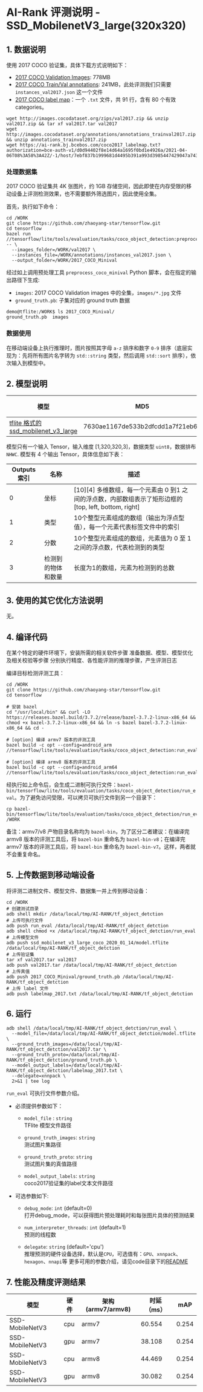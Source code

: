 # AI-Rank 评测说明 - SSD_MobilenetV3_large(320x320)

## 1. 数据说明
使用 2017 COCO 验证集，具体下载方式说明如下：
* [2017 COCO Validation Images](http://images.cocodataset.org/zips/val2017.zip): 778MB
* [2017 COCO Train/Val annotations](http://images.cocodataset.org/annotations/annotations_trainval2017.zip): 241MB，此处评测我们只需要 `instances_val2017.json` 这一个文件
* [2017 COCO label map](https://ai-rank.bj.bcebos.com/coco2017_labelmap.txt?authorization=bce-auth-v1/d0d94402f8e14d64a1695f0bd1e4926a/2021-04-06T08%3A58%3A42Z/-1/host/7ebf837b1999681d4495b391a993d3985447429047a7434cb5bb2564817fccbd)：一个 `.txt` 文件，共 91 行，含有 80 个有效 categories。

```
wget http://images.cocodataset.org/zips/val2017.zip && unzip val2017.zip && tar xf val2017.tar val2017
wget http://images.cocodataset.org/annotations/annotations_trainval2017.zip && unzip annotations_trainval2017.zip
wget https://ai-rank.bj.bcebos.com/coco2017_labelmap.txt?authorization=bce-auth-v1/d0d94402f8e14d64a1695f0bd1e4926a/2021-04-06T08%3A58%3A42Z/-1/host/7ebf837b1999681d4495b391a993d3985447429047a7434cb5bb2564817fccbd
```

### 处理数据集
2017 COCO 验证集共 4K 张图片，约 1GB 存储空间，因此即使在内存受限的移动设备上评测检测效果，也不需要额外筛选图片，因此使用全集。

首先，执行如下命令：
```
cd /WORK
git clone https://github.com/zhaoyang-star/tensorflow.git
cd tensorflow
bazel run //tensorflow/lite/tools/evaluation/tasks/coco_object_detection:preprocess_coco_minival -- \
  --images_folder=/WORK/val2017 \
  --instances_file=/WORK/annotations/instances_val2017.json \
  --output_folder=/WORK/2017_COCO_Minival
```

经过如上调用预处理工具 `preprocess_coco_minival` Python 脚本，会在指定的输出路径下生成:
* `images`: 2017 COCO Validation images 中的全集，`images/*.jpg` 文件
* `ground_truth.pb`: 子集对应的 ground truth 数据
```
demo@tflite:/WORK$ ls 2017_COCO_Minival/
ground_truth.pb  images
```

### 数据使用
在移动端设备上执行推理时，图片按照其字母 `a-z` 排序和数字 `0-9` 排序（底层实现为：先将所有图片名字转为 `std::string` 类型，然后调用 `std::sort` 排序），依次输入到模型中。


## 2. 模型说明

模型 | MD5 | 备注
---|---|---
[tflite 格式的 ssd_mobilenet_v3_large](http://download.tensorflow.org/models/object_detection/ssd_mobilenet_v3_large_coco_2020_01_14.tar.gz) | 7630ae1167de533b2dfcdd1a7f21eb64 |

模型只有一个输入 Tensor，输入维度 [1,320,320,3]，数据类型 `uint8`，数据排布 `NHWC`.
模型有 4 个输出 Tensor，具体信息如下表：

Outputs 索引 | 名称 | 描述
---|---|---|
0 | 坐标 | [10][4] 多维数组，每一个元素由 0 到1 之间的浮点数，内部数组表示了矩形边框的 [top, left, bottom, right]
1 | 类型 | 10个整型元素组成的数组（输出为浮点型值），每一个元素代表标签文件中的索引
2 | 分数 | 10个整型元素组成的数组，元素值为 0 至 1 之间的浮点数，代表检测到的类型
3 | 检测到的物体和数量	 | 长度为1的数组，元素为检测到的总数


## 3. 使用的其它优化方法说明
无。


## 4. 编译代码
在某个特定的硬件环境下，安装所需的相关软件步骤
准备数据、模型、模型优化及相关校验等步骤
分别执行精度、各性能评测的推理步骤，产生评测日志

编译目标检测评测工具：
```
cd /WORK
git clone https://github.com/zhaoyang-star/tensorflow.git
cd tensorflow

# 安装 bazel
cd "/usr/local/bin" && curl -LO https://releases.bazel.build/3.7.2/release/bazel-3.7.2-linux-x86_64 && chmod +x bazel-3.7.2-linux-x86_64 && ln -s bazel bazel-3.7.2-linux-x86_64 && cd -

# [option] 编译 armv7 版本的评测工具
bazel build -c opt --config=android_arm  //tensorflow/lite/tools/evaluation/tasks/coco_object_detection:run_eval

# [option] 编译 armv8 版本的评测工具
bazel build -c opt --config=android_arm64  //tensorflow/lite/tools/evaluation/tasks/coco_object_detection:run_eval
```
经执行如上命令后，会生成二进制可执行文件：`bazel-bin/tensorflow/lite/tools/evaluation/tasks/coco_object_detection/run_eval`。为了避免访问受限，可以拷贝可执行文件到另一个目录下：
```
cp bazel-bin/tensorflow/lite/tools/evaluation/tasks/coco_object_detection/run_eval /WORK
```
备注：armv7/v8 产物目录名称均为 `bazel-bin`，为了区分二者建议：在编译完 armv8 版本的评测工具后，将 `bazel-bin` 重命名为 `bazel-bin-v8`；在编译完 armv7 版本的评测工具后，将 `bazel-bin` 重命名为 `bazel-bin-v7`。这样，两者就不会重复命名。

## 5. 上传数据到移动端设备
将评测二进制文件、模型文件、数据集一并上传到移动设备：
```
cd /WORK
# 创建测试目录
adb shell mkdir /data/local/tmp/AI-RANK/tf_object_detction
# 上传可执行文件
adb push run_eval /data/local/tmp/AI-RANK/tf_object_detction
adb shell chmod +x /data/local/tmp/AI-RANK/tf_object_detction/run_eval
# 上传模型文件
adb push ssd_mobilenet_v3_large_coco_2020_01_14/model.tflite /data/local/tmp/AI-RANK/tf_object_detction
# 上传验证集
tar xf val2017.tar val2017
adb push val2017.tar /data/local/tmp/AI-RANK/tf_object_detction
# 上传真值
adb push 2017_COCO_Minival/ground_truth.pb /data/local/tmp/AI-RANK/tf_object_detction
# 上传 label 文件
adb push labelmap_2017.txt /data/local/tmp/AI-RANK/tf_object_detction
```


## 6. 运行
```
adb shell /data/local/tmp/AI-RANK/tf_object_detction/run_eval \
  --model_file=/data/local/tmp/AI-RANK/tf_object_detction/model.tflite \
  --ground_truth_images=/data/local/tmp/AI-RANK/tf_object_detction/val2017.tar \
  --ground_truth_proto=/data/local/tmp/AI-RANK/tf_object_detction/ground_truth.pb \
  --model_output_labels=/data/local/tmp/AI-RANK/tf_object_detction/labelmap_2017.txt \
  --delegate=xnnpack \
  2>&1 | tee log
```

`run_eval` 可执行文件参数介绍。
- 必须提供参数如下：
    *  `model_file` : `string` \
    TFlite 模型文件路径
    *  `ground_truth_images`: `string` \
    测试图片集路径

    *   `ground_truth_proto`: `string` \
    测试图片集的真值路径

    *   `model_output_labels`: `string` \
    coco2017验证集的label文本文件路径

- 可选参数如下:

    *   `debug_mode`: `int`  (default=0) \
    打开debug_mode，可以获得图片预处理耗时和每张图片具体的预测结果

    *   `num_interpreter_threads`: `int` (default=1) \
    预测的线程数

    *   `delegate`: `string` (default='cpu')\
    推理预测的硬件设备选择，默认是`CPU`，可选值有：`GPU`、`xnnpack`、`hexagon`、`nnapi`等
    更多可用的参数介绍，请见code目录下的[README](https://github.com/zhaoyang-star/tensorflow/blob/master/tensorflow/lite/tools/evaluation/tasks/imagenet_image_classification/README.md)

## 7. 性能及精度评测结果
| 模型  | 硬件 |架构(armv7/armv8) | 时延（ms） |  mAP    |
|------------------|--------------|--------------|--------------|------------|
| SSD-MobileNetV3  |     cpu      |     armv7    |    60.554    |    0.254   |
| SSD-MobileNetV3  |     gpu      |     armv7    |    38.108    |    0.254   |
| SSD-MobileNetV3  |     cpu      |     armv8    |    44.469    |    0.254   |
| SSD-MobileNetV3  |     gpu      |     armv8    |    30.082    |    0.254   |
